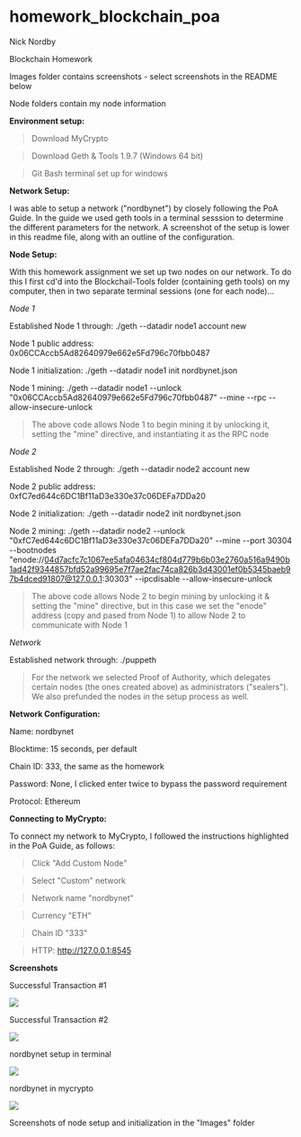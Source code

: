 # homework_blockchain_poa

Nick Nordby

Blockchain Homework

Images folder contains screenshots - select screenshots in the README below

Node folders contain my node information 


**Environment setup:**

> Download MyCrypto

> Download Geth & Tools 1.9.7 (Windows 64 bit)
 
> Git Bash terminal set up for windows


**Network Setup:**

I was able to setup a network ("nordbynet") by closely following the PoA Guide. In the guide we used geth tools in a terminal sesssion to determine the different parameters for the network. A screenshot of the setup is lower in this readme file, along with an outline of the configuration.


**Node Setup:**

With this homework assignment we set up two nodes on our network. To do this I first cd'd into the Blockchail-Tools folder (containing geth tools) on my computer, then in two separate terminal sessions (one for each node)...


*Node 1*

Established Node 1 through: ./geth --datadir node1 account new

Node 1 public address: 0x06CCAccb5Ad82640979e662e5Fd796c70fbb0487

Node 1 initialization: ./geth --datadir node1 init nordbynet.json

Node 1 mining: ./geth --datadir node1 --unlock "0x06CCAccb5Ad82640979e662e5Fd796c70fbb0487" --mine --rpc --allow-insecure-unlock

> The above code allows Node 1 to begin mining it by unlocking it, setting the "mine" directive, and instantiating it as the RPC node


*Node 2*

Established Node 2 through: ./geth --datadir node2 account new

Node 2 public address: 0xfC7ed644c6DC1Bf11aD3e330e37c06DEFa7DDa20

Node 2 initialization: ./geth --datadir node2 init nordbynet.json

Node 2 mining: ./geth --datadir node2 --unlock "0xfC7ed644c6DC1Bf11aD3e330e37c06DEFa7DDa20" --mine --port 30304 --bootnodes "enode://04d7acfc7c1067ee5afa04634cf804d779b6b03e2760a516a9490b1ad42f9344857bfd52a99695e7f7ae2fac74ca826b3d43001ef0b5345baeb97b4dced91807@127.0.0.1:30303" --ipcdisable --allow-insecure-unlock

> The above code allows Node 2 to begin mining by unlocking it & setting the "mine" directive, but in this case we set the "enode" address (copy and pased from Node 1) to allow Node 2 to communicate with Node 1


*Network*

Established network through: ./puppeth

> For the network we selected Proof of Authority, which delegates certain nodes (the ones created above) as administrators ("sealers"). We also prefunded the nodes in the setup process as well. 


**Network Configuration:**

Name: nordbynet

Blocktime: 15 seconds, per default

Chain ID: 333, the same as the homework

Password: None, I clicked enter twice to bypass the password requirement

Protocol: Ethereum


**Connecting to MyCrypto:**

To connect my network to MyCrypto, I followed the instructions highlighted in the PoA Guide, as follows:

> Click "Add Custom Node"

> Select "Custom" network

> Network name "nordbynet"

> Currency "ETH"

> Chain ID "333"

> HTTP: http://127.0.0.1:8545


**Screenshots**

Successful Transaction #1

![](Images/successful_transaction_1.PNG)

Successful Transaction #2

![](Images/successful_transaction_2.PNG)

nordbynet setup in terminal

![](Images/nordbynet_setup.PNG)

nordbynet in mycrypto

![](Images/mycrypto_nordbynet.PNG)

Screenshots of node setup and initialization in the "Images" folder





